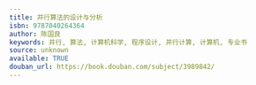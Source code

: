 ```yaml
---
title: 并行算法的设计与分析
isbn: 9787040264364
author: 陈国良
keywords: 并行, 算法, 计算机科学, 程序设计, 并行计算, 计算机, 专业书
source: unknown
available: TRUE
douban_url: https://book.douban.com/subject/3989842/
---
```

